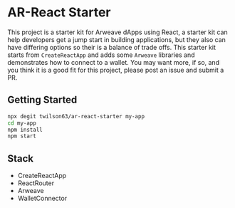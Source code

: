 # AR-React Starter

This project is a starter kit for Arweave dApps using React, a starter kit can help developers get a jump start in building applications, but they also can have differing options so their is a balance of trade offs. This starter kit starts from `CreateReactApp` and adds some `Arweave` libraries and demonstrates how to connect to a wallet. You may want more, if so, and you think it is a good fit for this project, please post an issue and submit a PR.

## Getting Started

``` sh
npx degit twilson63/ar-react-starter my-app
cd my-app
npm install
npm start
```

## Stack

* CreateReactApp
* ReactRouter
* Arweave
* WalletConnector

